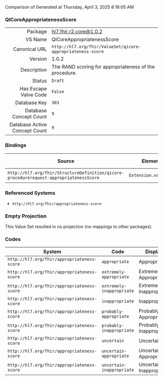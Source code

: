 Comparison of 
Generated at Thursday, April 3, 2025 8:18:05 AM

### QICoreAppropriatenessScore

|      |     |
| ---: | --- |
| Package | hl7.fhir.r2.core@1.0.2 |
| VS Name | QICoreAppropriatenessScore |
| Canonical URL | `http://hl7.org/fhir/ValueSet/qicore-appropriateness-score` |
| Version | 1.0.2 |
| Description | The RAND scoring for appropriateness of the procedure. |
| Status | `Draft` |
| Has Escape Valve Code | `False` |
| Database Key | `303` |
| Database Concept Count | `9` |
| Database Active Concept Count | `9` |
### Bindings

| Source | Element | Binding | Strength | Element Short |
| ------ | ------- | ------- | -------- | ------------- |
| `http://hl7.org/fhir/StructureDefinition/qicore-procedurerequest-appropriatenessScore` | `Extension.value[x]` | `http://hl7.org/fhir/ValueSet/qicore-appropriateness-score` | `Required` | Value of extension |

### Referenced Systems

* `http://hl7.org/fhir/appropriateness-score`
### Empty Projection

This Value Set resulted in no projection (no mappings to other packages).

### Codes

| System | Code | Display |
| ------ | ---- | ------- |
| `http://hl7.org/fhir/appropriateness-score` | `appropriate` | Appropriate |
| `http://hl7.org/fhir/appropriateness-score` | `extremely-appropriate` | Extremely Appropriate |
| `http://hl7.org/fhir/appropriateness-score` | `extremely-inappropriate` | Extremely Inappropriate |
| `http://hl7.org/fhir/appropriateness-score` | `inappropriate` | Inappropriate |
| `http://hl7.org/fhir/appropriateness-score` | `probably-appropriate` | Probably Appropriate |
| `http://hl7.org/fhir/appropriateness-score` | `probably-inappropriate` | Probably Inappropriate |
| `http://hl7.org/fhir/appropriateness-score` | `uncertain` | Uncertain |
| `http://hl7.org/fhir/appropriateness-score` | `uncertain-appropriate` | Uncertain Appropriate |
| `http://hl7.org/fhir/appropriateness-score` | `uncertain-inappropriate` | Uncertain Inappropriate |
